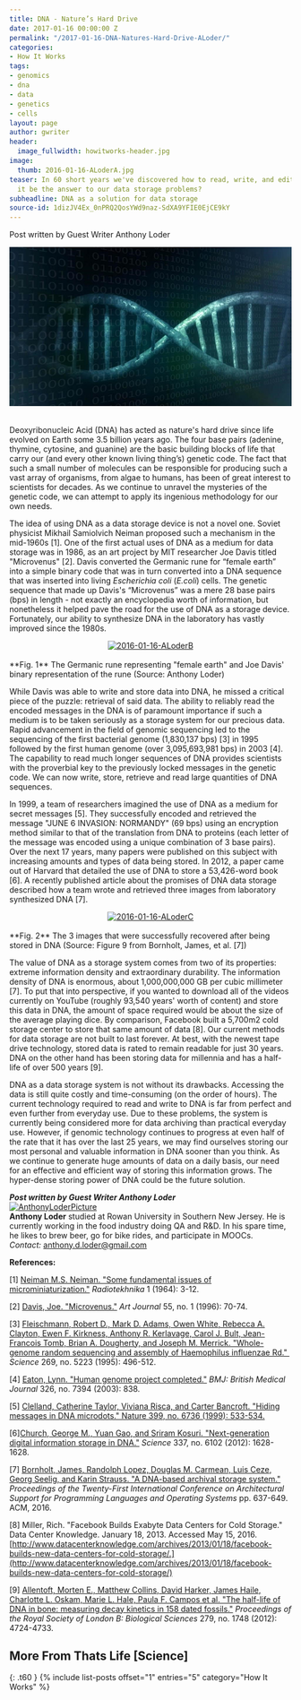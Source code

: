 ```yaml
---
title: DNA - Nature’s Hard Drive
date: 2017-01-16 00:00:00 Z
permalink: "/2017-01-16-DNA-Natures-Hard-Drive-ALoder/"
categories:
- How It Works
tags:
- genomics
- dna
- data
- genetics
- cells
layout: page
author: gwriter
header:
  image_fullwidth: howitworks-header.jpg
image:
  thumb: 2016-01-16-ALoderA.jpg
teaser: In 60 short years we've discovered how to read, write, and edit DNA. Now could
  it be the answer to our data storage problems?
subheadline: DNA as a solution for data storage
source-id: 1dizJV4Ex_0nPRQ2QosYWd9naz-SdXA9YFIE0EjCE9kY
---
```


Post written by Guest Writer Anthony Loder

<center><img src="../images/2016-01-16-ALoderA.jpg"></center><br>

Deoxyribonucleic Acid (DNA) has acted as nature's hard drive since life evolved on Earth some 3.5 billion years ago. The four base pairs (adenine, thymine, cytosine, and guanine) are the basic building blocks of life that carry our (and every other known living thing’s) genetic code. The fact that such a small number of molecules can be responsible for producing such a vast array of organisms, from algae to humans, has been of great interest to scientists for decades. As we continue to unravel the mysteries of the genetic code, we can attempt to apply its ingenious methodology for our own needs.

The idea of using DNA as a data storage device is not a novel one. Soviet physicist Mikhail Samiolvich Neiman proposed such a mechanism in the mid-1960s [1]. One of the first actual uses of DNA as a medium for data storage was in 1986, as an art project by MIT researcher Joe Davis titled "Microvenus" [2]. Davis converted the Germanic rune for “female earth” into a simple binary code that was in turn converted into a DNA sequence that was inserted into living *Escherichia coli* (*E.coli*) cells. The genetic sequence that made up Davis's “Microvenus” was a mere 28 base pairs (bps) in length - not exactly an encyclopedia worth of information, but nonetheless it helped pave the road for the use of DNA as a storage device. Fortunately, our ability to synthesize DNA in the laboratory has vastly improved since the 1980s.

<center><a data-flickr-embed="true"  href="https://www.flickr.com/photos/139839751@N06/32269858836/in/dateposted-friend/" title="2016-01-16-ALoderB"><img src="https://c1.staticflickr.com/1/749/32269858836_24a5e42992.jpg" width="500" height="263" alt="2016-01-16-ALoderB"></a><script async src="//embedr.flickr.com/assets/client-code.js" charset="utf-8"></script></center><br>
**Fig. 1** The Germanic rune representing "female earth" and Joe Davis' binary representation of the rune (Source: Anthony Loder)

While Davis was able to write and store data into DNA, he missed a critical piece of the puzzle: retrieval of said data. The ability to reliably read the encoded messages in the DNA is of paramount importance if such a medium is to be taken seriously as a storage system for our precious data. Rapid advancement in the field of genomic sequencing led to the sequencing of the first bacterial genome (1,830,137 bps) [3] in 1995 followed by the first human genome (over 3,095,693,981 bps) in 2003 [4].  The capability to read much longer sequences of DNA provides scientists with the proverbial key to the previously locked messages in the genetic code. We can now write, store, retrieve and read large quantities of DNA sequences.

In 1999, a team of researchers imagined the use of DNA as a medium for secret messages [5]. They successfully encoded and retrieved the message "JUNE 6 INVASION: NORMANDY" (69 bps) using an encryption method similar to that of the translation from DNA to proteins (each letter of the message was encoded using a unique combination of 3 base pairs). Over the next 17 years, many papers were published on this subject with increasing amounts and types of data being stored. In 2012, a paper came out of Harvard that detailed the use of DNA to store a 53,426-word book [6]. A recently published article about the promises of DNA data storage described how a team wrote and retrieved three images from laboratory synthesized DNA [7].

<center><a data-flickr-embed="true"  href="https://www.flickr.com/photos/139839751@N06/32159504522/in/dateposted-friend/" title="2016-01-16-ALoderC"><img src="https://c1.staticflickr.com/1/725/32159504522_8792d9b602.jpg" width="500" height="345" alt="2016-01-16-ALoderC"></a><script async src="//embedr.flickr.com/assets/client-code.js" charset="utf-8"></script></center><br>
**Fig. 2** The 3 images that were successfully recovered after being stored in DNA (Source: Figure 9 from Bornholt, James, et al. [7])

The value of DNA as a storage system comes from two of its properties: extreme information density and extraordinary durability. The information density of DNA is enormous, about 1,000,000,000 GB per cubic millimeter [7]. To put that into perspective, if you wanted to download all of the videos currently on YouTube (roughly 93,540 years' worth of content) and store this data in DNA, the amount of space required would be about the size of the average playing dice. By comparison, Facebook built a 5,700m2 cold storage center to store that same amount of data [8]. Our current methods for data storage are not built to last forever. At best, with the newest tape drive technology, stored data is rated to remain readable for just 30 years. DNA on the other hand has been storing data for millennia and has a half-life of over 500 years [9].

DNA as a data storage system is not without its drawbacks. Accessing the data is still quite costly and time-consuming (on the order of hours). The current technology required to read and write to DNA is far from perfect and even further from everyday use.  Due to these problems, the system is currently being considered more for data archiving than practical everyday use. However, if genomic technology continues to progress at even half of the rate that it has over the last 25 years, we may find ourselves storing our most personal and valuable information in DNA sooner than you think. As we continue to generate huge amounts of data on a daily basis, our need for an effective and efficient way of storing this information grows. The hyper-dense storing power of DNA could be the future solution.

***Post written by Guest Writer Anthony Loder***<br>
<a data-flickr-embed="true"  href="https://www.flickr.com/photos/139839751@N06/31492189694/in/dateposted-friend/" title="AnthonyLoderPicture"><img src="https://c1.staticflickr.com/1/584/31492189694_e247105db8_m.jpg" width="187" height="240" alt="AnthonyLoderPicture"></a><script async src="//embedr.flickr.com/assets/client-code.js" charset="utf-8"></script><br>
**Anthony Loder** studied at Rowan University in Southern New Jersey. He is currently working in the food industry doing QA and R&D. In his spare time, he likes to brew beer, go for bike rides, and participate in MOOCs.<br>
*Contact:* anthony.d.loder@gmail.com<br>

**References:**

[1] [Neiman M.S. Neiman. "Some fundamental issues of microminiaturization."](https://2a008ed5-a-62cb3a1a-s-sites.googlegroups.com/site/msneiman1905/Neiman-1964_Micromini.pdf?attachauth=ANoY7creL5sLhP6iQd5QeLPXSozvZjUcgLCKdOvhiKwapcaEdesCrBXBbenB0hQR3DHiUXqesqVH8YnBXyJSEh6Z7Mr467h0AOHVErA5itFozT0HGMXyMEHRFgDCm1enjW2Blm83HezAQ6kEWGFLrQx7yXq8IGRfWkIhGEU5w-d1rTVLgDyWpqYG_uAp-cG6zqyHRhb7phETK7Xif_o7_TTHk6Y5aGRsFwxy4JM5p7t0sAc14Iz8bTk%3D&attredirects=0) *Radiotekhnika* 1 (1964): 3-12.

[2] [Davis, Joe. "Microvenus."](http://www.jstor.org/stable/777811?seq=1#page_scan_tab_contents) *Art Journal* 55, no. 1 (1996): 70-74.

[3] [Fleischmann, Robert D., Mark D. Adams, Owen White, Rebecca A. Clayton, Ewen F. Kirkness, Anthony R. Kerlavage, Carol J. Bult, Jean-Francois Tomb, Brian A. Dougherty, and Joseph M. Merrick. "Whole-genome random sequencing and assembly of Haemophilus influenzae Rd." ](http://science.sciencemag.org/content/269/5223/496) *Science* 269, no. 5223 (1995): 496-512.

[4] [Eaton, Lynn. "Human genome project completed."](http://www.ncbi.nlm.nih.gov/pmc/articles/PMC1125764/) *BMJ: British Medical Journal* 326, no. 7394 (2003): 838.

[5] [Clelland, Catherine Taylor, Viviana Risca, and Carter Bancroft. "Hiding messages in DNA microdots." Nature 399, no. 6736 (1999): 533-534.](http://www.nature.com/nature/journal/v399/n6736/abs/399533a0.html)

[6][Church, George M., Yuan Gao, and Sriram Kosuri. "Next-generation digital information storage in DNA."](http://science.sciencemag.org/content/337/6102/1628) *Science* 337, no. 6102 (2012): 1628-1628.

[7] [Bornholt, James, Randolph Lopez, Douglas M. Carmean, Luis Ceze, Georg Seelig, and Karin Strauss. "A DNA-based archival storage system."](https://homes.cs.washington.edu/~luisceze/publications/dnastorage-asplos16.pdf) *Proceedings of the Twenty-First International Conference on Architectural Support for Programming Languages and Operating Systems* pp. 637-649. ACM, 2016.

[8] Miller, Rich. "Facebook Builds Exabyte Data Centers for Cold Storage." Data Center Knowledge. January 18, 2013. Accessed May 15, 2016. [http://www.datacenterknowledge.com/archives/2013/01/18/facebook-builds-new-data-centers-for-cold-storage/.](http://www.datacenterknowledge.com/archives/2013/01/18/facebook-builds-new-data-centers-for-cold-storage/)

[9] [Allentoft, Morten E., Matthew Collins, David Harker, James Haile, Charlotte L. Oskam, Marie L. Hale, Paula F. Campos et al. "The half-life of DNA in bone: measuring decay kinetics in 158 dated fossils."](http://rspb.royalsocietypublishing.org/content/279/1748/4724.short) *Proceedings of the Royal Society of London B: Biological Sciences* 279, no. 1748 (2012): 4724-4733.

## More From Thats Life [Science]
{: .t60 }
{% include list-posts offset="1" entries="5" category="How It Works" %}

